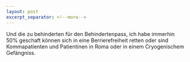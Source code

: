 ```yaml
---
layout: post
excerpt_separator: <!--more-->
---
```

Und die zu behinderten für den Behindertenpass, ich habe immerhin<br>
50% geschaft können sich in eine Berrierefreiheit retten oder sind<br>
Kommapatienten und Patientinen in Roma oder in einem Cryogenischem<br>
Gefängniss.
